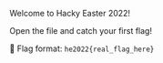 Welcome to Hacky Easter 2022!

Open the file and catch your first flag!

🚩 Flag format: `he2022{real_flag_here}`